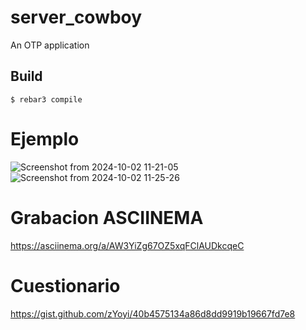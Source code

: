 server_cowboy
=====

An OTP application

Build
-----

    $ rebar3 compile

# Ejemplo
![Screenshot from 2024-10-02 11-21-05](https://github.com/user-attachments/assets/714c3856-0d23-4766-a1d1-349acefd6b40)
![Screenshot from 2024-10-02 11-25-26](https://github.com/user-attachments/assets/49e03c8e-7177-4ec1-a358-25f744e425c8)

# Grabacion ASCIINEMA
https://asciinema.org/a/AW3YiZg67OZ5xqFClAUDkcqeC

# Cuestionario
https://gist.github.com/zYoyi/40b4575134a86d8dd9919b19667fd7e8
